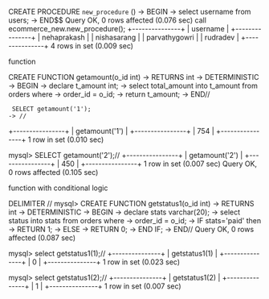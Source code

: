  CREATE PROCEDURE `new_procedure` ()
    -> BEGIN
    -> select username from users;
    -> END$$
Query OK, 0 rows affected (0.076 sec)
 call ecommerce_new.new_procedure();
+---------------+
| username      |
+---------------+
| nehaprakash   |
| nishasarang   |
| parvathygowri |
| rudradev      |
+---------------+
4 rows in set (0.009 sec)

function

 CREATE FUNCTION getamount(o_id int)
    ->    RETURNS int
    ->    DETERMINISTIC
    ->    BEGIN
    ->       declare t_amount int;
    ->       select total_amount into t_amount from orders where
    ->    order_id = o_id;
    ->          return t_amount;
    ->    END//

     SELECT getamount('1');
    -> //
+----------------+
| getamount('1') |
+----------------+
|            754 |
+----------------+
1 row in set (0.010 sec)

mysql> SELECT getamount('2');//
+----------------+
| getamount('2') |
+----------------+
|            450 |
+----------------+
1 row in set (0.007 sec)
Query OK, 0 rows affected (0.105 sec)

function with conditional logic

 DELIMITER //
mysql> CREATE FUNCTION getstatus1(o_id int)
    ->    RETURNS int
    ->    DETERMINISTIC
    ->    BEGIN
    ->       declare stats varchar(20);
    ->       select status into stats from orders where
    ->    order_id = o_id;
    ->  IF stats='paid' then
    ->         RETURN 1;
    ->     ELSE
    ->         RETURN 0;
    ->     END IF;
    ->    END//
Query OK, 0 rows affected (0.087 sec)

mysql> select getstatus1(1);//
+---------------+
| getstatus1(1) |
+---------------+
|             0 |
+---------------+
1 row in set (0.023 sec)

mysql> select getstatus1(2);//
+---------------+
| getstatus1(2) |
+---------------+
|             1 |
+---------------+
1 row in set (0.007 sec)

